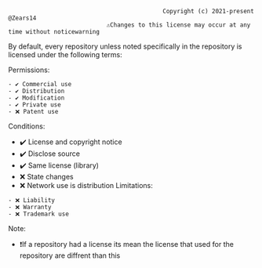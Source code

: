                                                 Copyright (c) 2021-present @Zears14
                                ⚠️Changes to this license may occur at any time without noticewarning


By default, every repository unless noted specifically in the repository is licensed under the following terms:

Permissions:

    - ✔️ Commercial use
    - ✔️ Distribution
    - ✔️ Modification
    - ✔️ Private use
    - ❌ Patent use

Conditions:
   - ✔️ License and copyright notice
   - ✔️ Disclose source
   - ✔️ Same license (library)
   - ❌ State changes
   - ❌ Network use is distribution
Limitations:

    - ❌ Liability
    - ❌ Warranty
    - ❌ Trademark use

Note:
  - ❗If a repository had a license its mean the license that used for the repository are diffrent than this
